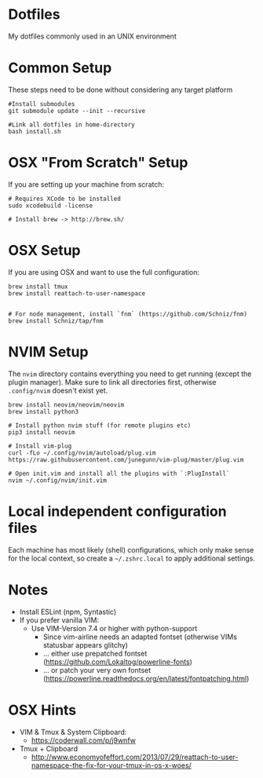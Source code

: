 Dotfiles
==========

My dotfiles commonly used in an UNIX environment

Common Setup
=======

These steps need to be done without considering any target platform

```
#Install submodules
git submodule update --init --recursive

#Link all dotfiles in home-directory
bash install.sh
```

OSX "From Scratch" Setup
=======

If you are setting up your machine from scratch:

```
# Requires XCode to be installed
sudo xcodebuild -license

# Install brew -> http://brew.sh/
```

OSX Setup
=======

If you are using OSX and want to use the full configuration:

```
brew install tmux
brew install reattach-to-user-namespace


# For node management, install `fnm` (https://github.com/Schniz/fnm)
brew install Schniz/tap/fnm
```

NVIM Setup
=======

The `nvim` directory contains everything you need to get running (except the
plugin manager). Make sure to link all directories first, otherwise `.config/nvim`
doesn't exist yet.

```
brew install neovim/neovim/neovim
brew install python3

# Install python nvim stuff (for remote plugins etc)
pip3 install neovim 

# Install vim-plug
curl -fLo ~/.config/nvim/autoload/plug.vim https://raw.githubusercontent.com/junegunn/vim-plug/master/plug.vim

# Open init.vim and install all the plugins with `:PlugInstall`
nvim ~/.config/nvim/init.vim
```

Local independent configuration files
=======

Each machine has most likely (shell) configurations, which only make sense for the local context,
so create a `~/.zshrc.local` to apply additional settings. 

Notes
=====
* Install ESLint (npm, Syntastic)
* If you prefer vanilla VIM:
  * Use VIM-Version 7.4 or higher with python-support
	* Since vim-airline needs an adapted fontset (otherwise VIMs statusbar appears glitchy)
	 * ... either use prepatched fontset (https://github.com/Lokaltog/powerline-fonts)
	 * ... or patch your very own fontset (https://powerline.readthedocs.org/en/latest/fontpatching.html)


OSX Hints
=====

* VIM & Tmux & System Clipboard:
  * https://coderwall.com/p/j9wnfw
* Tmux + Clipboard
  * http://www.economyofeffort.com/2013/07/29/reattach-to-user-namespace-the-fix-for-your-tmux-in-os-x-woes/
